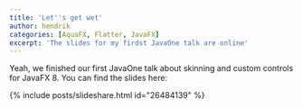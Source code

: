 ```yaml
---
title: 'Let''s get wet'
author: hendrik
categories: [AquaFX, Flatter, JavaFX]
excerpt: 'The slides for my firdst JavaOne talk are online'
---
```

Yeah, we finished our first JavaOne talk about skinning and custom controls for JavaFX 8. You can find the slides here:

{% include posts/slideshare.html id="26484139" %}
